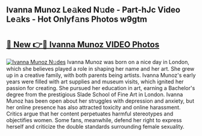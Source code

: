 ## Ivanna Munoz Le𝚊ked N𝚞de - Part-hJc Video Le𝚊ks - Hot Onlyf𝚊ns Photos w9gtm

# <h2><a href="http://ab63021.deff.icu/?id=Ivanna+Munoz">🔗 New 👉🔴 Ivanna Munoz VIDEO Photos</a></h2>

[![Ivanna Munoz N𝚞des](https://i.imgur.com/rIISA9y.gif)](http://ab63021.deff.icu/?id=Ivanna+Munoz)
Ivanna Munoz was born on a nice day in London, which she believes played a role in shaping her name and her art. She grew up in a creative family, with both parents being artists. Ivanna Munoz's early years were filled with art supplies and museum visits, which ignited her passion for creating. She pursued her education in art, earning a Bachelor's degree from the prestigious Slade School of Fine Art in London. Ivanna Munoz has been open about her struggles with depression and anxiety, but her online presence has also attracted toxicity and online harassment. Critics argue that her content perpetuates harmful stereotypes and objectifies women. Some fans, meanwhile, defend her right to express herself and criticize the double standards surrounding female sexuality.
